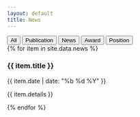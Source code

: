 ```yaml
---
layout: default
title: News
---
```


<head>
    <link rel="stylesheet" href="{{ 'css\news.css' | relative_url }}">
    <script src="{{ 'js\news_cate.js' | relative_url }}"></script>
</head>
<div class="filter-container">
  <button class="filter-btn-small" data-filter="all">All</button>
  <button class="filter-btn-small" data-filter="publication">Publication</button>
  <button class="filter-btn-small" data-filter="news">News</button>
  <button class="filter-btn-small" data-filter="award">Award</button>
   <button class="filter-btn-small" data-filter="position">Position</button>
</div>
<div class="timeline">
    {% for item in site.data.news %}
    <div class="timeline-item" data-type="{{ item.type }}">
        <!-- <div class="timeline-marker"></div> -->
        <div class="timeline-content">
            <div class="timeline-header">
                <h3>{{ item.title }}</h3>
                <span class="leaf-icon {{ item.type }}"></span>
            </div>
            <span class="timeline-date">{{ item.date | date: "%b %d %Y" }}</span>
            <p>{{ item.details }}</p>
        </div>
    </div>
    {% endfor %}
</div>
